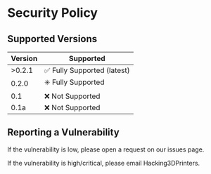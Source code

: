 # Security Policy

## Supported Versions

| Version | Supported          |
| ------- | ------------------ |
| >0.2.1  | ✅ Fully Supported (latest) |
| 0.2.0   | ✳️ Fully Supported |
| 0.1     | :x: Not Supported | 
| 0.1a    | :x: Not Supported |

## Reporting a Vulnerability

If the vulnerability is low, please open a request on our issues page.

If the vulnerability is high/critical, please email Hacking3DPrinters.
